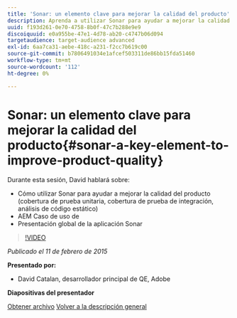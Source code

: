 ```yaml
---
title: 'Sonar: un elemento clave para mejorar la calidad del producto'
description: Aprenda a utilizar Sonar para ayudar a mejorar la calidad del producto, incluida la cobertura de pruebas unitarias, la cobertura de pruebas de integración y el análisis de código estático. AEM Además, obtenga información sobre el caso de uso de la aplicación Sonar y obtenga una presentación global de preguntas y respuestas de la aplicación Sonar.
uuid: f193d261-0e70-4758-8b0f-47c7b288e9e9
discoiquuid: e0a955be-47e1-4d78-ab20-c4747b06d094
targetaudience: target-audience advanced
exl-id: 6aa7ca31-aebe-418c-a231-f2cc7b619c00
source-git-commit: b7806491034e1afcef503311de86bb15fda51460
workflow-type: tm+mt
source-wordcount: '112'
ht-degree: 0%

---
```


# Sonar: un elemento clave para mejorar la calidad del producto{#sonar-a-key-element-to-improve-product-quality}

Durante esta sesión, David hablará sobre:

* Cómo utilizar Sonar para ayudar a mejorar la calidad del producto (cobertura de prueba unitaria, cobertura de prueba de integración, análisis de código estático)
* AEM Caso de uso de
* Presentación global de la aplicación Sonar

>[!VIDEO](https://video.tv.adobe.com/v/19379/?quality=9)

*Publicado el 11 de febrero de 2015*

**Presentado por:**

* David Catalan, desarrollador principal de QE, Adobe

**Diapositivas del presentador**

[Obtener archivo](assets/cq-gems-on-aem-sonarqube-2015-02.pdf)
[Volver a la descripción general](https://helpx.adobe.com/experience-manager/kt/eseminars/gems/aem-index.html)
